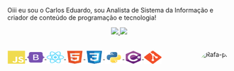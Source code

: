Oiii eu sou o Carlos Eduardo, sou Analista de Sistema da Informação e criador de conteúdo de programação e tecnologia!

 

<!--
**Carloseduardoviso/Carloseduardoviso** is a ✨ _special_ ✨ repository because its `README.md` (this file) appears on your GitHub profile.

Here are some ideas to get you started:

- 🔭 I’m currently working on ...
- 🌱 I’m currently learning ...
- 👯 I’m looking to collaborate on ...
- 🤔 I’m looking for help with ...
- 💬 Ask me about ...
- 📫 How to reach me: ...
- 😄 Pronouns: ...
- ⚡ Fun fact: ...
-->

<div align="center">
  <a href="https://github.com/carloseduardoviso">
  <img height="180em" src="https://github-readme-stats.vercel.app/api?username=carloseduardoviso&show_icons=true&theme=dracula&include_all_commits=true&count_private=true"/>
  <img height="180em" src="https://github-readme-stats.vercel.app/api/top-langs/?username=carloseduardoviso&layout=compact&langs_count=7&theme=dracula"/>
</div 
   
<div style="display: inline_block"><br> 
   <div style="display: inline_block"><br>
  <img align="center" alt="cadu-Js" height="30" width="40" src="https://raw.githubusercontent.com/devicons/devicon/master/icons/javascript/javascript-plain.svg">
  <img align="center" alt="cadu-Js" height="30" width="40" src="https://raw.githubusercontent.com/devicons/devicon/master/icons/bootstrap/bootstrap-plain.svg">
  <img align="center" alt="cadu-React" height="30" width="40" src="https://raw.githubusercontent.com/devicons/devicon/master/icons/react/react-original.svg">
  <img align="center" alt="cadu-HTML" height="30" width="40" src="https://raw.githubusercontent.com/devicons/devicon/master/icons/html5/html5-original.svg">
  <img align="center" alt="cadu-CSS" height="30" width="40" src="https://raw.githubusercontent.com/devicons/devicon/master/icons/css3/css3-original.svg">
  <img align="center" alt="cadu-Python" height="30" width="40" src="https://raw.githubusercontent.com/devicons/devicon/master/icons/python/python-original.svg">
  <img align="center" alt="cadu-Csharp" height="30" width="40" src="https://raw.githubusercontent.com/devicons/devicon/master/icons/csharp/csharp-original.svg">
  <img align="center" alt="cadu-Js" height="30" width="40" src="https://raw.githubusercontent.com/devicons/devicon/master/icons/git/git-original.svg">

    
  <img align="right" alt="Rafa-pic" height="150" style="border-radius:50px;" src="https://media.discordapp.net/attachments/639956127056134178/890373478988013628/Publicacoes_Instagram_1_1.png?width=676&height=676">
</div>
